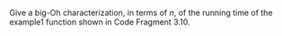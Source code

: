 Give a big-Oh characterization, in terms of $n$, of the running time of the
example1 function shown in Code Fragment 3.10.